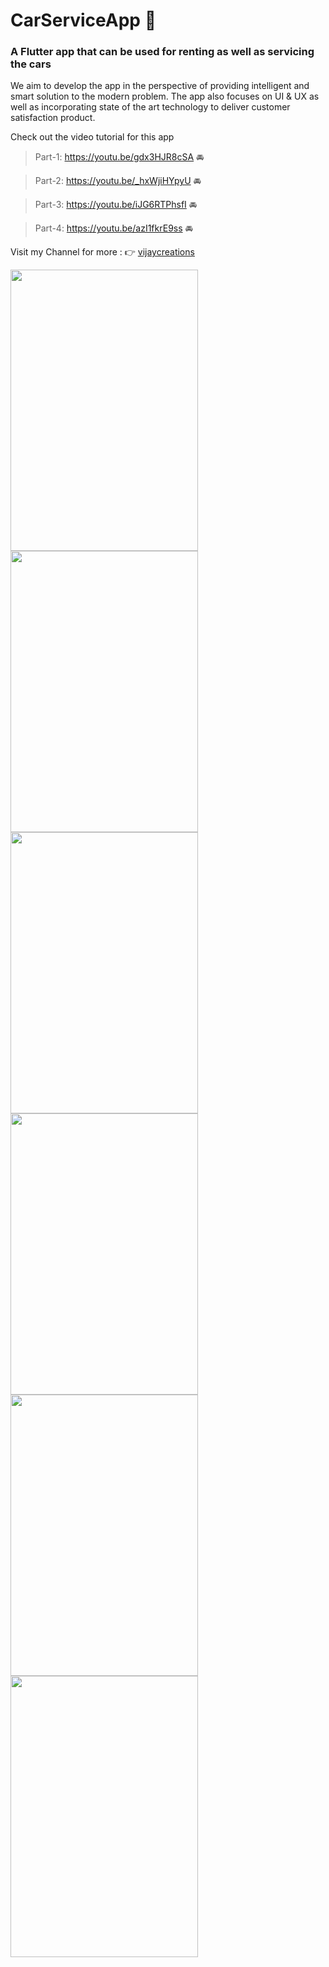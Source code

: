 # CarServiceApp     :car:
### A Flutter app that can be used for renting as well as servicing the cars

We aim to develop the app in the perspective of providing intelligent and smart solution to the modern problem.
The app also focuses on UI & UX as well as incorporating state of the art technology to deliver customer satisfaction product.


Check out the video tutorial for this app

> Part-1: https://youtu.be/gdx3HJR8cSA   :oncoming_automobile:    
 
> Part-2: https://youtu.be/_hxWjiHYpyU   :oncoming_automobile: 

> Part-3: https://youtu.be/iJG6RTPhsfI   :oncoming_automobile:    

> Part-4: https://youtu.be/azI1fkrE9ss   :oncoming_automobile: 


Visit my Channel for more : :point_right: [vijaycreations](https://www.youtube.com/channel/UCBC_Z7jla1GSITcqLKAtPxQ)


<image src="https://user-images.githubusercontent.com/58719230/81286873-68b28e00-907f-11ea-8c67-fa8ca0b8b748.gif" width="300" height="450"> <image src="https://user-images.githubusercontent.com/58719230/81474971-a7367d00-9226-11ea-9502-a3748f9b0721.png" width="300" height="450"> <image src="https://user-images.githubusercontent.com/58719230/81474955-89691800-9226-11ea-8ace-d4fe8f66ea59.png" width="300" height="450"> <image src="https://user-images.githubusercontent.com/58719230/82049593-3387ea80-96d4-11ea-981b-0866f48f94c1.png" width="300" height="450"> <image src="https://user-images.githubusercontent.com/58719230/82803269-dfcc8c80-9e9d-11ea-8ef9-4bdf7596f13e.png" width="300" height="450"> <image src="https://user-images.githubusercontent.com/58719230/82803448-2cb06300-9e9e-11ea-816d-ba63cd43859a.png" width="300" height="450">
